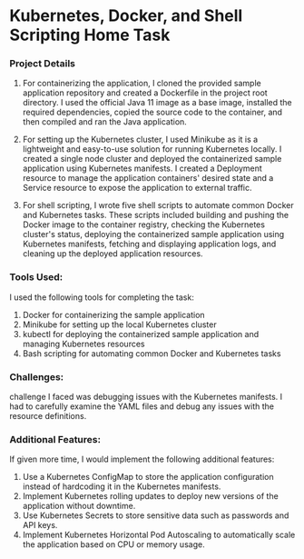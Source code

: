 # Kubernetes, Docker, and Shell Scripting Home Task

### Project Details
1. For containerizing the application, I cloned the provided sample application repository and created a Dockerfile in the project root directory. 
I used the official Java 11 image as a base image, installed the required dependencies, copied the source code to the container, and then compiled and ran the Java application.

2. For setting up the Kubernetes cluster, I used Minikube as it is a lightweight and easy-to-use solution for running Kubernetes locally. I created a single node cluster and deployed the containerized sample application using Kubernetes manifests. 
I created a Deployment resource to manage the application containers' desired state and a Service resource to expose the application to external traffic.

3. For shell scripting, I wrote five shell scripts to automate common Docker and Kubernetes tasks. These scripts included building and pushing the Docker image to the container registry, 
checking the Kubernetes cluster's status, deploying the containerized sample application using Kubernetes manifests, fetching and displaying application logs, and cleaning up the deployed application resources.



### Tools Used:
I used the following tools for completing the task:

   1. Docker for containerizing the sample application
   2. Minikube for setting up the local Kubernetes cluster
   3. kubectl for deploying the containerized sample application and managing Kubernetes resources
   4. Bash scripting for automating common Docker and Kubernetes tasks



### Challenges:
challenge I faced was debugging issues with the Kubernetes manifests. I had to carefully examine the YAML files and debug any issues with the resource definitions.

    

### Additional Features:
If given more time, I would implement the following additional features:

   1. Use a Kubernetes ConfigMap to store the application configuration instead of hardcoding it in the Kubernetes manifests.
   2. Implement Kubernetes rolling updates to deploy new versions of the application without downtime.
   3. Use Kubernetes Secrets to store sensitive data such as passwords and API keys.
   4. Implement Kubernetes Horizontal Pod Autoscaling to automatically scale the application based on CPU or memory usage.

